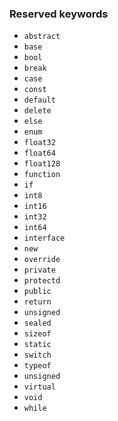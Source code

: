 ### Reserved keywords
- ```abstract```
- ```base```
- ```bool```
- ```break```
- ```case```
- ```const```
- ```default```
- ```delete```
- ```else```
- ```enum```
- ```float32```
- ```float64```
- ```float128```
- ```function```
- ```if```
- ```int8```
- ```int16```
- ```int32```
- ```int64```
- ```interface```
- ```new```
- ```override```
- ```private```
- ```protectd```
- ```public```
- ```return```
- ```unsigned```
- ```sealed```
- ```sizeof```
- ```static```
- ```switch```
- ```typeof```
- ```unsigned```
- ```virtual```
- ```void```
- ```while```